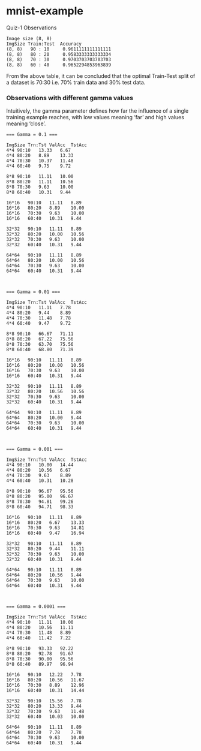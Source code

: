 # mnist-example

Quiz-1 Observations
```
Image size (8, 8)
ImgSize	Train:Test	Accuracy
(8, 8) 	 90 : 10 	 0.9611111111111111
(8, 8) 	 80 : 20 	 0.9583333333333334
(8, 8) 	 70 : 30 	 0.9703703703703703
(8, 8) 	 60 : 40 	 0.9652294853963839
```

From the above table, it can be concluded that the optimal Train-Test split of a dataset is 70:30 i.e. 70% train data and 30% test data.

### Observations with different gamma values
Intuitively, the gamma parameter defines how far the influence of a single training example reaches, with low values meaning ‘far’ and high values meaning ‘close’.
```
=== Gamma = 0.1 ===

ImgSize	Trn:Tst	ValAcc	TstAcc
4*4	90:10	13.33	6.67
4*4	80:20	8.89	13.33
4*4	70:30	10.37	11.48
4*4	60:40	9.75	9.72

8*8	90:10	11.11	10.00
8*8	80:20	11.11	10.56
8*8	70:30	9.63	10.00
8*8	60:40	10.31	9.44

16*16	90:10	11.11	8.89
16*16	80:20	8.89	10.00
16*16	70:30	9.63	10.00
16*16	60:40	10.31	9.44

32*32	90:10	11.11	8.89
32*32	80:20	10.00	10.56
32*32	70:30	9.63	10.00
32*32	60:40	10.31	9.44

64*64	90:10	11.11	8.89
64*64	80:20	10.00	10.56
64*64	70:30	9.63	10.00
64*64	60:40	10.31	9.44



=== Gamma = 0.01 ===

ImgSize	Trn:Tst	ValAcc	TstAcc
4*4	90:10	11.11	7.78
4*4	80:20	9.44	8.89
4*4	70:30	11.48	7.78
4*4	60:40	9.47	9.72

8*8	90:10	66.67	71.11
8*8	80:20	67.22	75.56
8*8	70:30	63.70	75.56
8*8	60:40	68.80	71.39

16*16	90:10	11.11	8.89
16*16	80:20	10.00	10.56
16*16	70:30	9.63	10.00
16*16	60:40	10.31	9.44

32*32	90:10	11.11	8.89
32*32	80:20	10.56	10.56
32*32	70:30	9.63	10.00
32*32	60:40	10.31	9.44

64*64	90:10	11.11	8.89
64*64	80:20	10.00	9.44
64*64	70:30	9.63	10.00
64*64	60:40	10.31	9.44



=== Gamma = 0.001 ===

ImgSize	Trn:Tst	ValAcc	TstAcc
4*4	90:10	10.00	14.44
4*4	80:20	10.56	6.67
4*4	70:30	9.63	8.89
4*4	60:40	10.31	10.28

8*8	90:10	96.67	95.56
8*8	80:20	95.00	96.67
8*8	70:30	94.81	99.26
8*8	60:40	94.71	98.33

16*16	90:10	11.11	8.89
16*16	80:20	6.67	13.33
16*16	70:30	9.63	14.81
16*16	60:40	9.47	16.94

32*32	90:10	11.11	8.89
32*32	80:20	9.44	11.11
32*32	70:30	9.63	10.00
32*32	60:40	10.31	9.44

64*64	90:10	11.11	8.89
64*64	80:20	10.56	9.44
64*64	70:30	9.63	10.00
64*64	60:40	10.31	9.44



=== Gamma = 0.0001 ===

ImgSize	Trn:Tst	ValAcc	TstAcc
4*4	90:10	11.11	10.00
4*4	80:20	10.56	11.11
4*4	70:30	11.48	8.89
4*4	60:40	11.42	7.22

8*8	90:10	93.33	92.22
8*8	80:20	92.78	91.67
8*8	70:30	90.00	95.56
8*8	60:40	89.97	96.94

16*16	90:10	12.22	7.78
16*16	80:20	10.56	11.67
16*16	70:30	8.89	12.96
16*16	60:40	10.31	14.44

32*32	90:10	15.56	7.78
32*32	80:20	13.33	9.44
32*32	70:30	9.63	11.48
32*32	60:40	10.03	10.00

64*64	90:10	11.11	8.89
64*64	80:20	7.78	7.78
64*64	70:30	9.63	10.00
64*64	60:40	10.31	9.44
```
